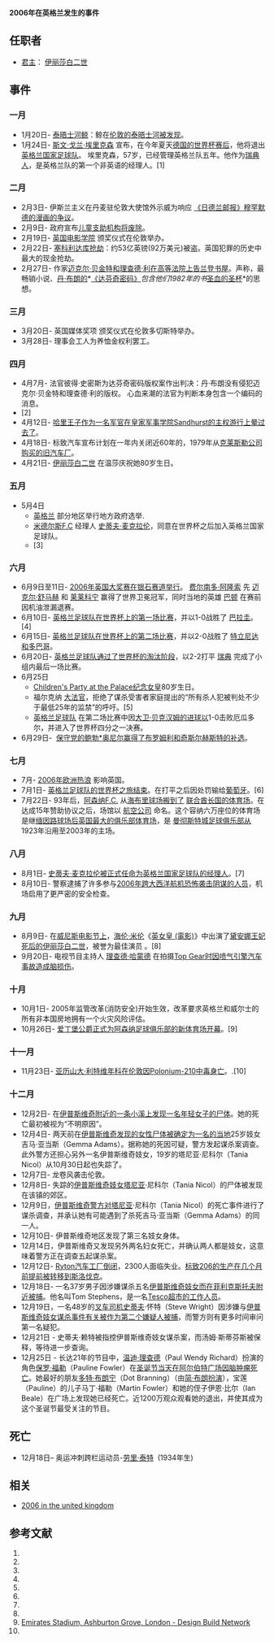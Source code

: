 **2006年在英格兰发生的事件**

## 任职者

  - [君主](https://zh.wikipedia.org/wiki/英國君主政體 "wikilink")：
    [伊丽莎白二世](../Page/伊丽莎白二世.md "wikilink")

## 事件

### 一月

  - 1月20日-
    [泰晤士河鲸](https://zh.wikipedia.org/wiki/River_Thames_whale "wikilink")：鲸在[伦敦的](../Page/伦敦.md "wikilink")[泰晤士河被发现](../Page/泰晤士河.md "wikilink")。
  - 1月24日- [斯文·戈兰·埃里克森](../Page/斯文·約蘭·艾歷臣.md "wikilink")
    宣布，在今年夏天[德国的世界杯赛后](../Page/德国.md "wikilink")，他将退出[英格兰国家足球队](https://zh.wikipedia.org/wiki/英格蘭足球代表隊 "wikilink")。
    埃里克森，57岁，已经管理英格兰队五年。他作为[瑞典人](../Page/瑞典.md "wikilink")，是英格兰队的第一个非英语的经理人。\[1\]

### 二月

  - 2月3日- 伊斯兰主义在丹麦驻伦敦大使馆外示威为响应
    [《日德兰邮报》穆罕默德的漫画的争议](../Page/日德蘭郵報穆罕默德漫畫事件.md "wikilink")。
  - 2月9日-
    政府宣布[儿童支助机构将废除](https://zh.wikipedia.org/wiki/Child_Support_Agency "wikilink")。
  - 2月19日- [英国电影学院](../Page/英国电影和电视艺术学院.md "wikilink") 颁奖仪式在伦敦举办。
  - 2月22日-
    [塞科利达库抢劫](../Page/英格兰银行金库大劫案.md "wikilink")：约53亿英镑(92万美元)被盗。英国犯罪的历史中最大的现金抢劫。
  - 2月27日-
    作家[迈克尔·贝金特和](https://zh.wikipedia.org/wiki/迈克尔·贝金特 "wikilink")[理查德·利在](https://zh.wikipedia.org/wiki/理查德·利 "wikilink")[高等法院上告](https://zh.wikipedia.org/wiki/高等法院 "wikilink")[兰登书屋](../Page/兰登书屋.md "wikilink")。声称，最畅销小说、[丹·布朗的](../Page/丹·布朗.md "wikilink")*[《达芬奇密码》](../Page/達文西密碼.md "wikilink")*包含他们1982年的书*[圣血的圣杯](https://zh.wikipedia.org/wiki/The_Holy_Blood_and_the_Holy_Grail "wikilink")*的思想。

### 三月

  - 3月20日- 英国媒体奖项 颁奖仪式在伦敦多切斯特举办。
  - 3月28日- 理事会工人为养恤金权利罢工。

### 四月

  - 4月7月- 法官彼得·史密斯为达芬奇密码版权案作出判决：丹·布朗没有侵犯迈克尔·贝金特和理查德·利的版权。
    心血来潮的法官为判断本身包含一个编码的消息。
  - \[2\]
  - 4月12日-
    [哈里王子作为一名军官在皇家军事学院Sandhurst的主权游行上晕过去了](https://zh.wikipedia.org/wiki/哈里王子 "wikilink")。
  - 4月18日-
    标致汽车宣布计划在一年内关闭近60年的，1979年从[克莱斯勒公司购买的旧汽车厂](https://zh.wikipedia.org/wiki/克莱斯勒公司 "wikilink")。
  - 4月21日- [伊丽莎白二世](../Page/伊丽莎白二世.md "wikilink") 在温莎庆祝她80岁生日。

### 五月

  - 5月4日
      - [英格兰](../Page/英格兰.md "wikilink") 部分地区举行地方政府选举.
      - [米德尔斯F.C](https://zh.wikipedia.org/wiki/米德尔斯堡足球俱乐部 "wikilink") 经理人 [史蒂夫·麦克拉伦](https://zh.wikipedia.org/wiki/史蒂夫·麦克拉伦 "wikilink")，同意在世界杯之后加入英格兰国家足球队。
      - \[3\]

### 六月

  - 6月9日至11日- [2006年英国大奖赛在](../Page/2006年英国大奖赛.md "wikilink")[银石赛道举行](https://zh.wikipedia.org/wiki/银石赛道 "wikilink")。 [费尔南多·阿隆索](../Page/费尔南多·阿隆索.md "wikilink")
    先 [迈克尔·舒马赫](../Page/迈克尔·舒马赫.md "wikilink") 和
    [莱莱科宁](../Page/奇米·雷克南.md "wikilink") 赢得了世界卫冕冠军，同时当地的英雄
    [巴顿](../Page/简森·巴顿.md "wikilink") 在赛前因机油泄漏退赛。
  - 6月10日-
    [英格兰足球队在世界杯上的第一场比赛](https://zh.wikipedia.org/wiki/英格兰足球队 "wikilink")，并以1-0战胜了
    [巴拉圭](../Page/巴拉圭國家足球隊.md "wikilink")。\[4\]
  - 6月15日-
    [英格兰足球队在世界杯上的第二场比赛](https://zh.wikipedia.org/wiki/英格兰足球队 "wikilink")，并以2-0战胜了 [特立尼达和多巴哥](../Page/千里達及托巴哥國家足球隊.md "wikilink")。
  - 6月20日-
    [英格兰足球队通过了世界杯的淘汰阶段](https://zh.wikipedia.org/wiki/英格兰足球队 "wikilink")，以2-2打平 [瑞典](../Page/瑞典國家足球隊.md "wikilink") 完成了小组内最后一场比赛。
  - 6月25日
      - [Children's Party at the
        Palace纪念](https://zh.wikipedia.org/wiki/Children's_Party_at_the_Palace "wikilink")[女皇](../Page/伊丽莎白二世.md "wikilink")80岁生日。
      - 福尔克纳 [大法官](../Page/大法官_\(英國\).md "wikilink")，拒绝了谋杀受害者家庭提出的“所有杀人犯被判处不少于最低25年的监禁”的呼吁。\[5\]
      - [英格兰足球队](https://zh.wikipedia.org/wiki/英格兰足球队 "wikilink") 在第二场比赛中因[大卫·贝克汉姆的进球以](../Page/大卫·贝克汉姆.md "wikilink")1-0击败厄瓜多尔，并进入了世界杯四分之一决赛。
  - 6月29日-
     [保守党的](https://zh.wikipedia.org/wiki/英国保守党 "wikilink")[鲍勃\*奥尼尔赢得了](https://zh.wikipedia.org/wiki/鮑伯·尼爾 "wikilink")[布罗姆利和奇斯尔赫斯特的补选](https://zh.wikipedia.org/wiki/布罗姆利和奇斯尔赫斯特 "wikilink")。

### 七月

  - 7月- [2006年欧洲热浪](../Page/2006年欧洲热浪.md "wikilink") 影响英国。
  - 7月1日-
    [英格兰足球队的](https://zh.wikipedia.org/wiki/英格兰足球队 "wikilink")[世界杯之旅结束](https://zh.wikipedia.org/wiki/世界杯 "wikilink")。在打平之后因处罚输给[葡萄牙](https://zh.wikipedia.org/wiki/葡萄牙国家足球队 "wikilink")。\[6\]
  - 7月22日-
    93年后，[阿森纳F.C.](https://zh.wikipedia.org/wiki/阿森纳足球俱乐部 "wikilink") 从[海布里球场搬到了](../Page/海布里球场.md "wikilink") [联合酋长国的体育场](../Page/酋长球场.md "wikilink")。在达成15年赞助协议之后，场馆以 [航空公司](../Page/阿联酋航空.md "wikilink") 命名。这个容纳六万座位的体育场是继[缅因路球场后英国最大的俱乐部体育场](../Page/緬因路球場.md "wikilink")，是 [曼彻斯特城足球俱乐部从](../Page/曼彻斯特城足球俱乐部.md "wikilink")1923年沿用至2003年的主场。

### 八月

  - 8月1日-
    [史蒂夫·麦克拉伦被正式任命为](https://zh.wikipedia.org/wiki/史蒂夫·麦克拉伦 "wikilink")[英格兰国家足球队的经理人](https://zh.wikipedia.org/wiki/英格兰国家足球队 "wikilink")。\[7\]
  - 8月10日-
    警察逮捕了许多参与[2006年跨大西洋航机恐怖袭击阴谋的人员](https://zh.wikipedia.org/wiki/2006年跨大西洋航机恐怖袭击阴谋 "wikilink")，机场启用了更严密的安全检查。

### 九月

  - 8月9日-
    在[威尼斯电影节上](../Page/威尼斯电影节.md "wikilink")，[海伦·米伦](../Page/海倫·美蘭.md "wikilink")《[英女皇
    (電影)](../Page/英女皇_\(電影\).md "wikilink")》中出演了[黛安娜王妃死后的](https://zh.wikipedia.org/wiki/黛安娜王妃 "wikilink")[伊丽莎白二世](../Page/伊丽莎白二世.md "wikilink")，被誉为最佳演员 。\[8\]
  - 9月20日- 电视节目主持人
    [理查德·哈蒙德](https://zh.wikipedia.org/wiki/理查德·哈蒙德 "wikilink") 在拍摄[Top
    Gear时因喷气引擎汽车事故造成脑损伤](https://zh.wikipedia.org/wiki/Top_Gear "wikilink")。

### 十月

  - 10月1日- 2005年监管改革(消防安全)开始生效，改革要求英格兰和威尔士的所有非本国房地拥有一个火灾风险评估。
  - 10月26日-
    [爱丁堡公爵正式为阿森纳足球俱乐部的新体育场开幕](../Page/爱丁堡公爵菲利普亲王.md "wikilink")。\[9\]

### 十一月

  - 11月23日-
    [亚历山大·利特维年科在](https://zh.wikipedia.org/wiki/亚历山大·利特维年科 "wikilink")[伦敦因](../Page/伦敦.md "wikilink")[Polonium-210中毒身亡](../Page/釙的同位素.md "wikilink")。.\[10\]

### 十二月

  - 12月2日-
    在[伊普斯维奇附近的一条小溪上发现一名年轻女子的尸体](https://zh.wikipedia.org/wiki/伊普斯维奇 "wikilink")。她的死亡最初被视为“不明原因”。 
  - 12月4日-
    两天前在[伊普斯维奇发现的女性尸体被确定为一名的当地](https://zh.wikipedia.org/wiki/伊普斯维奇 "wikilink")25岁妓女吉马·亚当斯（Gemma
    Adams）。据称她的死因可疑，警方发起谋杀案调查。此外警方还担心另外一名伊普斯维奇妓女，19岁的塔尼亚·尼科尔（Tania
    Nicol）从10月30日起也失踪了。 
  - 12月7日- 龙卷风袭击伦敦。 
  - 12月8日-
    失踪的[伊普斯维奇妓女塔尼亚](https://zh.wikipedia.org/wiki/伊普斯维奇 "wikilink")·尼科尔（Tania
    Nicol）的尸体被发现在该镇的郊区。 
  - 12月9日，[伊普斯维奇警方对塔尼亚](https://zh.wikipedia.org/wiki/伊普斯维奇 "wikilink")·尼科尔（Tania
    Nicol）的死亡事件进行了谋杀调查，并承认她有可能遇到了杀死吉马·亚当斯（Gemma Adams）的同一人。 
  - 12月10日- 伊普斯维奇地区发现了第三名妓女身体。 
  - 12月14日，伊普斯维奇又发现另外两名妇女死亡，并确认两人都是妓女，这意味着警方正在调查五起谋杀案。 
  - 12月12日-
    [Ryton汽车工厂倒闭](https://zh.wikipedia.org/wiki/Ryton "wikilink")，2300人面临失业。[标致206的生产在几个月前提前被转移到](../Page/标致206.md "wikilink")[斯洛伐克](../Page/斯洛伐克.md "wikilink")。
  - 12月18日-
    一名37岁男子因涉嫌谋杀五名[伊普斯维奇妓女而在](https://zh.wikipedia.org/wiki/伊普斯维奇 "wikilink")[菲利克斯托夫附近被捕](https://zh.wikipedia.org/wiki/费利克斯托 "wikilink")。他名叫Tom
    Stephens，是一名[Tesco超市的工作人员](../Page/乐购.md "wikilink")。 
  - 12月19日，一名48岁的[叉车司机史蒂夫](https://zh.wikipedia.org/wiki/叉车 "wikilink")·怀特（Steve
    Wright）因涉嫌与[伊普斯维奇妓女谋杀事件有关被作为第二个嫌疑人被捕](https://zh.wikipedia.org/wiki/伊普斯维奇 "wikilink")，而警方则有更多时间审问第一名疑犯。 
  - 12月21日 - 史蒂夫·赖特被指控伊普斯维奇妓女谋杀案，而汤姆·斯蒂芬斯被保释，等待进一步查询。 
  - 12月25日 -
    长达21年的节目中，[温迪·理查德](https://zh.wikipedia.org/wiki/温迪·理查德 "wikilink")（Paul
    Wendy
    Richard）扮演的角色[保罗·福勒](https://zh.wikipedia.org/wiki/保罗·福勒 "wikilink")（Pauline
    Fowler）在[圣诞节当天在](../Page/圣诞节.md "wikilink")[阿尔伯特广场因](https://zh.wikipedia.org/wiki/Albert_Square "wikilink")[脑肿瘤死亡](../Page/脑肿瘤.md "wikilink")。她最好的朋友[多特·布朗宁](https://zh.wikipedia.org/wiki/多特·布朗宁 "wikilink")（Dot
    Branning）（由[简·布朗扮演](https://zh.wikipedia.org/wiki/简·布朗 "wikilink")），宝莲（Pauline）的儿子马丁·福勒（Martin
    Fowler）和她的侄子伊恩·比尔（Ian
    Beale）在广场上发现她已经死亡。近1200万观众观看她的退出，并使其成为这个圣诞节最受关注的节目。

## 死亡

  - 12月18日– 奥运冲刺跨栏运动员-[劳里·泰特](https://zh.wikipedia.org/wiki/劳里·泰特 "wikilink")
     (1934年生)

## 相关

  - [2006 in the united
    kingdom](https://zh.wikipedia.org/wiki/wikipedia:2006_in_the_United_Kingdom "wikilink")

## 参考文献

1.
2.
3.
4.
5.
6.
7.
8.
9.  [Emirates Stadium, Ashburton Grove, London - Design Build
    Network](http://www.designbuild-network.com/projects/ashburton/)
10.